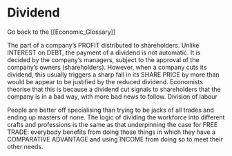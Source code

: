 # Dividend

Go back to the [[Economic_Glossary]]


The part of a company’s PROFIT distributed to shareholders. Unlike INTEREST on DEBT, the payment of a dividend is not automatic. It is decided by the company’s managers, subject to the approval of the company’s owners (shareholders). However, when a company cuts its dividend, this usually triggers a sharp fall in its SHARE PRICE by more than would be appear to be justified by the reduced dividend. Economists theorise that this is because a dividend cut signals to shareholders that the company is in a bad way, with more bad news to follow.
Division of labour

People are better off specialising than trying to be jacks of all trades and ending up masters of none. The logic of dividing the workforce into different crafts and professions is the same as that underpinning the case for FREE TRADE: everybody benefits from doing those things in which they have a COMPARATIVE ADVANTAGE and using INCOME from doing so to meet their other needs.

